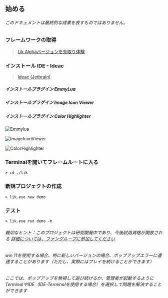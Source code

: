 ## 始める

###### このドキュメントは最終的な成果を表すものではありません。

### フレームワークの取得

> <a target="_blank" href="https://afdian.net/a/hunzsig">Lik Alphaバージョンを先取り体験</a>

### インストール IDE - Ideac

> <a target="_blank" href="https://www.jetbrains.com/idea/download/#section=windows">Ideac (Jetbrain)</a>

##### インストールプラグイン EmmyLua

##### インストールプラグイン Image Icon Viewer

##### インストールプラグイン Color Highlighter

![Emmylua](https://gitlab.com/h-document/lik/-/raw/main/assets/emmylua.png)

![ImageIconViewer](https://gitlab.com/h-document/lik/-/raw/main/assets/imageIconViewer.png)

![ColorHighlighter](https://gitlab.com/h-document/lik/-/raw/main/assets/colorHighlighter.png)

### Terminalを開いてフレームルートに入る

```
> cd ./lik
```

### 新規プロジェクトの作成

```
> lik.exe new demo
```

### テスト

```
> lik.exe run demo -h
```

###### 親切なヒント：このプロジェクトは研究開発中であり、今後試用資格が開放される <a target="_blank" href="https://afdian.net/a/hunzsig">詳細については、ファングループに参加してください</a>

###### win 11を使用する場合、特に新しいバージョンの場合、ポップアップエラーに遭遇することがあります（ただし、実際にはプレイを続けることができます）

###### ここでは、ポップアップを無視して遊び続けるか、管理者が起動するようにTerminalやIDE（IDE-Terminalを使用する場合）を選択して問題を解決することができます
